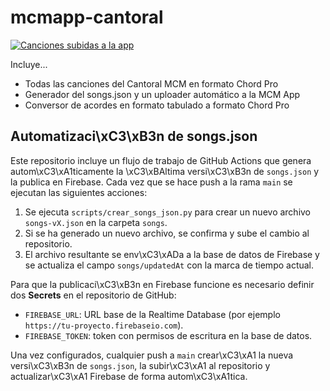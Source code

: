 # mcmapp-cantoral
[![Canciones subidas a la app](https://github.com/mcmespana/mcmapp-cantoral/actions/workflows/generate_and_upload.yml/badge.svg)](https://github.com/mcmespana/mcmapp-cantoral/actions/workflows/generate_and_upload.yml)

Incluye...
* Todas las canciones del Cantoral MCM en formato Chord Pro
* Generador del songs.json y un uploader automático a la MCM App
* Conversor de acordes en formato tabulado a formato Chord Pro
## Automatizaci\xC3\xB3n de songs.json

Este repositorio incluye un flujo de trabajo de GitHub Actions que genera
autom\xC3\xA1ticamente la \xC3\xBAltima versi\xC3\xB3n de `songs.json` y la publica en Firebase.
Cada vez que se hace push a la rama `main` se ejecutan las siguientes acciones:

1. Se ejecuta `scripts/crear_songs_json.py` para crear un nuevo archivo
   `songs-vX.json` en la carpeta `songs`.
2. Si se ha generado un nuevo archivo, se confirma y sube el cambio al repositorio.
3. El archivo resultante se env\xC3\xADa a la base de datos de Firebase y se
   actualiza el campo `songs/updatedAt` con la marca de tiempo actual.

Para que la publicaci\xC3\xB3n en Firebase funcione es necesario definir dos
**Secrets** en el repositorio de GitHub:

- `FIREBASE_URL`: URL base de la Realtime Database (por ejemplo
  `https://tu-proyecto.firebaseio.com`).
- `FIREBASE_TOKEN`: token con permisos de escritura en la base de datos.

Una vez configurados, cualquier push a `main` crear\xC3\xA1 la nueva versi\xC3\xB3n de
`songs.json`, la subir\xC3\xA1 al repositorio y actualizar\xC3\xA1 Firebase de forma
autom\xC3\xA1tica.
